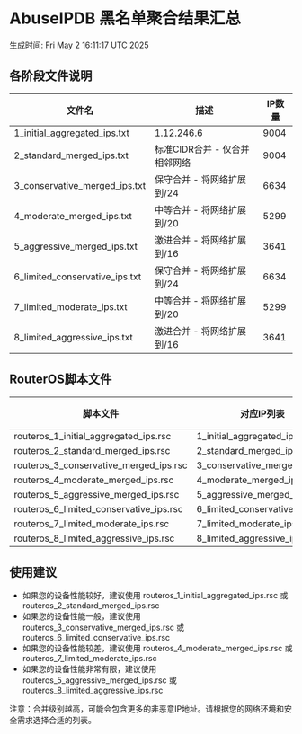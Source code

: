 # AbuseIPDB 黑名单聚合结果汇总
生成时间: Fri May  2 16:11:17 UTC 2025

## 各阶段文件说明

| 文件名 | 描述 | IP数量 |
|--------|------|--------|
| 1_initial_aggregated_ips.txt | 1.12.246.6 | 9004 |
| 2_standard_merged_ips.txt | 标准CIDR合并 - 仅合并相邻网络 | 9004 |
| 3_conservative_merged_ips.txt | 保守合并 - 将网络扩展到/24 | 6634 |
| 4_moderate_merged_ips.txt | 中等合并 - 将网络扩展到/20 | 5299 |
| 5_aggressive_merged_ips.txt | 激进合并 - 将网络扩展到/16 | 3641 |
| 6_limited_conservative_ips.txt | 保守合并 - 将网络扩展到/24 | 6634 |
| 7_limited_moderate_ips.txt | 中等合并 - 将网络扩展到/20 | 5299 |
| 8_limited_aggressive_ips.txt | 激进合并 - 将网络扩展到/16 | 3641 |

## RouterOS脚本文件

| 脚本文件 | 对应IP列表 | IP数量 |
|----------|------------|--------|
| routeros_1_initial_aggregated_ips.rsc | 1_initial_aggregated_ips.txt | 9004 |
| routeros_2_standard_merged_ips.rsc | 2_standard_merged_ips.txt | 9004 |
| routeros_3_conservative_merged_ips.rsc | 3_conservative_merged_ips.txt | 6634 |
| routeros_4_moderate_merged_ips.rsc | 4_moderate_merged_ips.txt | 5299 |
| routeros_5_aggressive_merged_ips.rsc | 5_aggressive_merged_ips.txt | 3641 |
| routeros_6_limited_conservative_ips.rsc | 6_limited_conservative_ips.txt | 6634 |
| routeros_7_limited_moderate_ips.rsc | 7_limited_moderate_ips.txt | 5299 |
| routeros_8_limited_aggressive_ips.rsc | 8_limited_aggressive_ips.txt | 3641 |

## 使用建议

- 如果您的设备性能较好，建议使用 routeros_1_initial_aggregated_ips.rsc 或 routeros_2_standard_merged_ips.rsc
- 如果您的设备性能一般，建议使用 routeros_3_conservative_merged_ips.rsc 或 routeros_6_limited_conservative_ips.rsc
- 如果您的设备性能较差，建议使用 routeros_4_moderate_merged_ips.rsc 或 routeros_7_limited_moderate_ips.rsc
- 如果您的设备性能非常有限，建议使用 routeros_5_aggressive_merged_ips.rsc 或 routeros_8_limited_aggressive_ips.rsc

注意：合并级别越高，可能会包含更多的非恶意IP地址。请根据您的网络环境和安全需求选择合适的列表。
